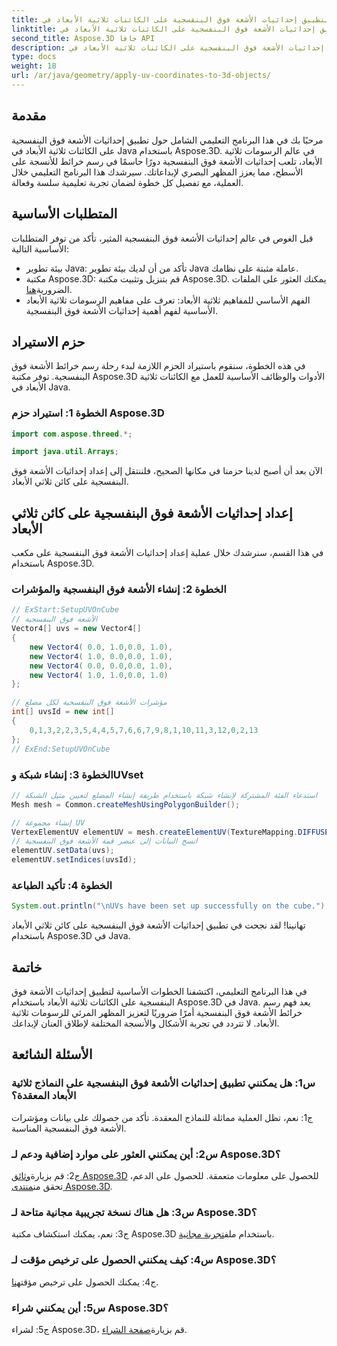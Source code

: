 ```yaml
---
title: قم بتطبيق إحداثيات الأشعة فوق البنفسجية على الكائنات ثلاثية الأبعاد في Java باستخدام Aspose.3D
linktitle: قم بتطبيق إحداثيات الأشعة فوق البنفسجية على الكائنات ثلاثية الأبعاد في Java باستخدام Aspose.3D
second_title: Aspose.3D جافا API
description: تعلم كيفية تطبيق إحداثيات الأشعة فوق البنفسجية على الكائنات ثلاثية الأبعاد في Java باستخدام Aspose.3D. ارفع مستوى رسوماتك باستخدام هذا الدليل المفصّل خطوة بخطوة.
type: docs
weight: 18
url: /ar/java/geometry/apply-uv-coordinates-to-3d-objects/
---
```

## مقدمة

مرحبًا بك في هذا البرنامج التعليمي الشامل حول تطبيق إحداثيات الأشعة فوق البنفسجية على الكائنات ثلاثية الأبعاد في Java باستخدام Aspose.3D. في عالم الرسومات ثلاثية الأبعاد، تلعب إحداثيات الأشعة فوق البنفسجية دورًا حاسمًا في رسم خرائط للأنسجة على الأسطح، مما يعزز المظهر البصري لإبداعاتك. سيرشدك هذا البرنامج التعليمي خلال العملية، مع تفصيل كل خطوة لضمان تجربة تعليمية سلسة وفعالة.

## المتطلبات الأساسية

قبل الغوص في عالم إحداثيات الأشعة فوق البنفسجية المثير، تأكد من توفر المتطلبات الأساسية التالية:

- بيئة تطوير Java: تأكد من أن لديك بيئة تطوير Java عاملة مثبتة على نظامك.
-  مكتبة Aspose.3D: قم بتنزيل وتثبيت مكتبة Aspose.3D. يمكنك العثور على الملفات الضرورية[هنا](https://releases.aspose.com/3d/java/).
- الفهم الأساسي للمفاهيم ثلاثية الأبعاد: تعرف على مفاهيم الرسومات ثلاثية الأبعاد الأساسية لفهم أهمية إحداثيات الأشعة فوق البنفسجية.

## حزم الاستيراد

في هذه الخطوة، سنقوم باستيراد الحزم اللازمة لبدء رحلة رسم خرائط الأشعة فوق البنفسجية. توفر مكتبة Aspose.3D الأدوات والوظائف الأساسية للعمل مع الكائنات ثلاثية الأبعاد في Java.

### الخطوة 1: استيراد حزم Aspose.3D

```java
import com.aspose.threed.*;

import java.util.Arrays;
```

الآن بعد أن أصبح لدينا حزمنا في مكانها الصحيح، فلننتقل إلى إعداد إحداثيات الأشعة فوق البنفسجية على كائن ثلاثي الأبعاد.

## إعداد إحداثيات الأشعة فوق البنفسجية على كائن ثلاثي الأبعاد

في هذا القسم، سنرشدك خلال عملية إعداد إحداثيات الأشعة فوق البنفسجية على مكعب باستخدام Aspose.3D.

### الخطوة 2: إنشاء الأشعة فوق البنفسجية والمؤشرات

```java
// ExStart:SetupUVOnCube
// الأشعة فوق البنفسجية
Vector4[] uvs = new Vector4[]
{
    new Vector4( 0.0, 1.0,0.0, 1.0),
    new Vector4( 1.0, 0.0,0.0, 1.0),
    new Vector4( 0.0, 0.0,0.0, 1.0),
    new Vector4( 1.0, 1.0,0.0, 1.0)
};

// مؤشرات الأشعة فوق البنفسجية لكل مضلع
int[] uvsId = new int[]
{
    0,1,3,2,2,3,5,4,4,5,7,6,6,7,9,8,1,10,11,3,12,0,2,13
};
// ExEnd:SetupUVOnCube
```

### الخطوة 3: إنشاء شبكة وUVset

```java
// استدعاء الفئة المشتركة لإنشاء شبكة باستخدام طريقة إنشاء المضلع لتعيين مثيل الشبكة
Mesh mesh = Common.createMeshUsingPolygonBuilder();

// إنشاء مجموعة UV
VertexElementUV elementUV = mesh.createElementUV(TextureMapping.DIFFUSE, MappingMode.POLYGON_VERTEX, ReferenceMode.INDEX_TO_DIRECT);
// انسخ البيانات إلى عنصر قمة الأشعة فوق البنفسجية
elementUV.setData(uvs);
elementUV.setIndices(uvsId);
```

### الخطوة 4: تأكيد الطباعة

```java
System.out.println("\nUVs have been set up successfully on the cube.");
```

تهانينا! لقد نجحت في تطبيق إحداثيات الأشعة فوق البنفسجية على كائن ثلاثي الأبعاد باستخدام Aspose.3D في Java.

## خاتمة

في هذا البرنامج التعليمي، اكتشفنا الخطوات الأساسية لتطبيق إحداثيات الأشعة فوق البنفسجية على الكائنات ثلاثية الأبعاد باستخدام Aspose.3D في Java. يعد فهم رسم خرائط الأشعة فوق البنفسجية أمرًا ضروريًا لتعزيز المظهر المرئي للرسومات ثلاثية الأبعاد. لا تتردد في تجربة الأشكال والأنسجة المختلفة لإطلاق العنان لإبداعك.

## الأسئلة الشائعة

### س1: هل يمكنني تطبيق إحداثيات الأشعة فوق البنفسجية على النماذج ثلاثية الأبعاد المعقدة؟

ج1: نعم، تظل العملية مماثلة للنماذج المعقدة. تأكد من حصولك على بيانات ومؤشرات الأشعة فوق البنفسجية المناسبة.

### س2: أين يمكنني العثور على موارد إضافية ودعم لـ Aspose.3D؟

 ج2: قم بزيارة[وثائق Aspose.3D](https://reference.aspose.com/3d/java/) للحصول على معلومات متعمقة. للحصول على الدعم، تحقق من[منتدى Aspose.3D](https://forum.aspose.com/c/3d/18).

### س3: هل هناك نسخة تجريبية مجانية متاحة لـ Aspose.3D؟

 ج3: نعم، يمكنك استكشاف مكتبة Aspose.3D باستخدام ملف[تجربة مجانية](https://releases.aspose.com/).

### س4: كيف يمكنني الحصول على ترخيص مؤقت لـ Aspose.3D؟

 ج4: يمكنك الحصول على ترخيص مؤقت[هنا](https://purchase.aspose.com/temporary-license/).

### س5: أين يمكنني شراء Aspose.3D؟

 ج5: لشراء Aspose.3D، قم بزيارة[صفحة الشراء](https://purchase.aspose.com/buy).